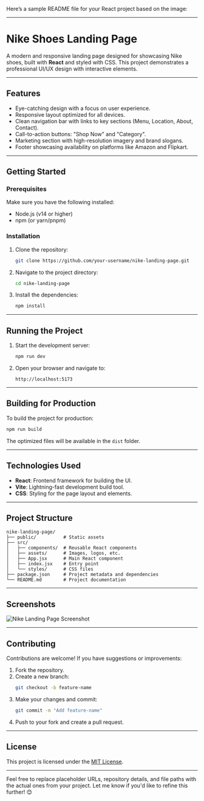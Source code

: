 Here’s a sample README file for your React project based on the image:

---

# Nike Shoes Landing Page

A modern and responsive landing page designed for showcasing Nike shoes, built with **React** and styled with CSS. This project demonstrates a professional UI/UX design with interactive elements.

---

## **Features**
- Eye-catching design with a focus on user experience.
- Responsive layout optimized for all devices.
- Clean navigation bar with links to key sections (Menu, Location, About, Contact).
- Call-to-action buttons: "Shop Now" and "Category".
- Marketing section with high-resolution imagery and brand slogans.
- Footer showcasing availability on platforms like Amazon and Flipkart.

---

## **Getting Started**

### **Prerequisites**
Make sure you have the following installed:
- Node.js (v14 or higher)
- npm (or yarn/pnpm)

### **Installation**
1. Clone the repository:
   ```bash
   git clone https://github.com/your-username/nike-landing-page.git
   ```
2. Navigate to the project directory:
   ```bash
   cd nike-landing-page
   ```
3. Install the dependencies:
   ```bash
   npm install
   ```

---

## **Running the Project**
1. Start the development server:
   ```bash
   npm run dev
   ```
2. Open your browser and navigate to:
   ```
   http://localhost:5173
   ```

---

## **Building for Production**
To build the project for production:
```bash
npm run build
```
The optimized files will be available in the `dist` folder.

---

## **Technologies Used**
- **React**: Frontend framework for building the UI.
- **Vite**: Lightning-fast development build tool.
- **CSS**: Styling for the page layout and elements.

---

## **Project Structure**
```
nike-landing-page/
├── public/          # Static assets
├── src/
│   ├── components/  # Reusable React components
│   ├── assets/      # Images, logos, etc.
│   ├── App.jsx      # Main React component
│   ├── index.jsx    # Entry point
│   └── styles/      # CSS files
├── package.json     # Project metadata and dependencies
└── README.md        # Project documentation
```

---

## **Screenshots**
![Nike Landing Page Screenshot](./src/assets/landing-page-screenshot.png)

---

## **Contributing**
Contributions are welcome! If you have suggestions or improvements:
1. Fork the repository.
2. Create a new branch:
   ```bash
   git checkout -b feature-name
   ```
3. Make your changes and commit:
   ```bash
   git commit -m "Add feature-name"
   ```
4. Push to your fork and create a pull request.

---

## **License**
This project is licensed under the [MIT License](LICENSE).

---

Feel free to replace placeholder URLs, repository details, and file paths with the actual ones from your project. Let me know if you'd like to refine this further! 😊
